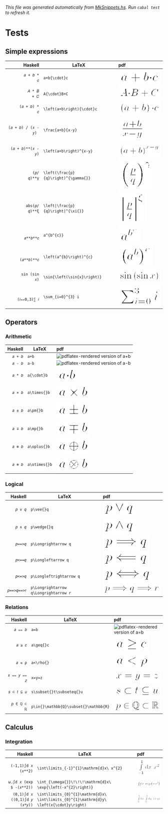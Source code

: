 _This file was generated automatically from [MkSnippets.hs](test/PdfSnippets/MkSnippets.hs). Run `cabal test` to refresh it._
# Tests
## Simple expressions
| Haskell | LaTeX | pdf |
| ---: | --- | :--- |
| `        𝑎 + 𝑏 * 𝑐 ` | `a+b{\cdot}c` | ![pdflatex-rendered version of `a+b{\cdot}c`](test/PdfSnippets/a⼦bⶈᓭcdotⶉc.png) |
| `        𝐴 * 𝐵 + 𝐶 ` | `A{\cdot}B+C` | ![pdflatex-rendered version of `A{\cdot}B+C`](test/PdfSnippets/AⶈᓭcdotⶉB⼦C.png) |
| `      (𝑎 + 𝑏) * 𝑐 ` | `\left(a+b\right){\cdot}c` | ![pdflatex-rendered version of `\left(a+b\right){\cdot}c`](test/PdfSnippets/ᓭleftᑕa⼦bᓭrightᑐⶈᓭcdotⶉc.png) |
| `(𝑎 + 𝑏) / (𝑥 - 𝑦) ` | `\frac{a+b}{x-y}` | ![pdflatex-rendered version of `\frac{a+b}{x-y}`](test/PdfSnippets/ᓭfracⶈa⼦bⶉⶈx⼀yⶉ.png) |
| ` (𝑎 + 𝑏)**(𝑥 - 𝑦) ` | `\left(a+b\right)^{x-y}` | ![pdflatex-rendered version of `\left(a+b\right)^{x-y}`](test/PdfSnippets/ᓭleftᑕa⼦bᓭrightᑐᐞⶈx⼀yⶉ.png) |
| `         (𝑝/𝑞)**γ ` | `\left(\frac{p}{q}\right)^{\gamma{}}` | ![pdflatex-rendered version of `\left(\frac{p}{q}\right)^{\gamma{}}`](test/PdfSnippets/ᓭleftᑕᓭfracⶈpⶉⶈqⶉᓭrightᑐᐞⶈᓭgammaⶈⶉⶉ.png) |
| `      abs(𝑝/𝑞)**ξ ` | `\left\|\frac{p}{q}\right\|^{\xi{}}` | ![pdflatex-rendered version of `\left\|\frac{p}{q}\right\|^{\xi{}}`](test/PdfSnippets/ᓭleftᛁᓭfracⶈpⶉⶈqⶉᓭrightᛁᐞⶈᓭxiⶈⶉⶉ.png) |
| `          𝑎**𝑏**𝑐 ` | `a^{b^{c}}` | ![pdflatex-rendered version of `a^{b^{c}}`](test/PdfSnippets/aᐞⶈbᐞⶈcⶉⶉ.png) |
| `        (𝑎**𝑏)**𝑐 ` | `\left(a^{b}\right)^{c}` | ![pdflatex-rendered version of `\left(a^{b}\right)^{c}`](test/PdfSnippets/ᓭleftᑕaᐞⶈbⶉᓭrightᑐᐞⶈcⶉ.png) |
| `      sin (sin 𝑥) ` | `\sin{\left(\sin{x}\right)}` | ![pdflatex-rendered version of `\sin{\left(\sin{x}\right)}`](test/PdfSnippets/ᓭsinⶈᓭleftᑕᓭsinⶈxⶉᓭrightᑐⶉ.png) |
| `       (𝑖⩵0,3)∑ 𝑖 ` | `\sum_{i=0}^{3} i` | ![pdflatex-rendered version of `\sum_{i=0}^{3} i`](test/PdfSnippets/ᓭsum⣀ⶈi〧0ⶉᐞⶈ3ⶉᐧi.png) |
## Operators
### Arithmetic
| Haskell | LaTeX | pdf |
| ---: | --- | :--- |
| ` 𝑎 + 𝑏 ` | `a+b` | ![pdflatex-rendered version of `a+b`](test/PdfSnippets/a⼦b.png) |
| ` 𝑎 - 𝑏 ` | `a-b` | ![pdflatex-rendered version of `a-b`](test/PdfSnippets/a⼀b.png) |
| ` 𝑎 * 𝑏 ` | `a{\cdot}b` | ![pdflatex-rendered version of `a{\cdot}b`](test/PdfSnippets/aⶈᓭcdotⶉb.png) |
| ` 𝑎 × 𝑏 ` | `a\times{}b` | ![pdflatex-rendered version of `a\times{}b`](test/PdfSnippets/aᓭtimesⶈⶉb.png) |
| ` 𝑎 ± 𝑏 ` | `a\pm{}b` | ![pdflatex-rendered version of `a\pm{}b`](test/PdfSnippets/aᓭpmⶈⶉb.png) |
| ` 𝑎 ∓ 𝑏 ` | `a\mp{}b` | ![pdflatex-rendered version of `a\mp{}b`](test/PdfSnippets/aᓭmpⶈⶉb.png) |
| ` 𝑎 ⊕ 𝑏 ` | `a\oplus{}b` | ![pdflatex-rendered version of `a\oplus{}b`](test/PdfSnippets/aᓭoplusⶈⶉb.png) |
| ` 𝑎 ⊗ 𝑏 ` | `a\otimes{}b` | ![pdflatex-rendered version of `a\otimes{}b`](test/PdfSnippets/aᓭotimesⶈⶉb.png) |
### Logical
| Haskell | LaTeX | pdf |
| ---: | --- | :--- |
| ` 𝑝 ∨ 𝑞 ` | `p\vee{}q` | ![pdflatex-rendered version of `p\vee{}q`](test/PdfSnippets/pᓭveeⶈⶉq.png) |
| ` 𝑝 ∧ 𝑞 ` | `p\wedge{}q` | ![pdflatex-rendered version of `p\wedge{}q`](test/PdfSnippets/pᓭwedgeⶈⶉq.png) |
| ` 𝑝==>𝑞 ` | `p\Longrightarrow q` | ![pdflatex-rendered version of `p\Longrightarrow q`](test/PdfSnippets/pᓭLongrightarrowᐧq.png) |
| ` 𝑝<==𝑞 ` | `p\Longleftarrow q` | ![pdflatex-rendered version of `p\Longleftarrow q`](test/PdfSnippets/pᓭLongleftarrowᐧq.png) |
| ` 𝑝<=>𝑞 ` | `p\Longleftrightarrow q` | ![pdflatex-rendered version of `p\Longleftrightarrow q`](test/PdfSnippets/pᓭLongleftrightarrowᐧq.png) |
| ` 𝑝==>𝑞==>𝑟 ` | `p\Longrightarrow q\Longrightarrow r` | ![pdflatex-rendered version of `p\Longrightarrow q\Longrightarrow r`](test/PdfSnippets/pᓭLongrightarrowᐧqᓭLongrightarrowᐧr.png) |
### Relations
| Haskell | LaTeX | pdf |
| ---: | --- | :--- |
| ` 𝑎 ⩵ 𝑏 ` | `a=b` | ![pdflatex-rendered version of `a=b`](test/PdfSnippets/a〧b.png) |
| ` 𝑎 ≥ 𝑐 ` | `a\geq{}c` | ![pdflatex-rendered version of `a\geq{}c`](test/PdfSnippets/aᓭgeqⶈⶉc.png) |
| ` 𝑎 ⪡ ρ ` | `a<\rho{}` | ![pdflatex-rendered version of `a<\rho{}`](test/PdfSnippets/aᐸᓭrhoⶈⶉ.png) |
| ` 𝑥 ⩵ 𝑦 ⩵ 𝑧 ` | `x=y=z` | ![pdflatex-rendered version of `x=y=z`](test/PdfSnippets/x〧y〧z.png) |
| ` 𝑠 ⊂ 𝑡 ⊆ 𝑢 ` | `s\subset{}t\subseteq{}u` | ![pdflatex-rendered version of `s\subset{}t\subseteq{}u`](test/PdfSnippets/sᓭsubsetⶈⶉtᓭsubseteqⶈⶉu.png) |
| ` 𝑝 ∈ ℚ ⊂ ℝ ` | `p\in{}\mathbb{Q}\subset{}\mathbb{R}` | ![pdflatex-rendered version of `p\in{}\mathbb{Q}\subset{}\mathbb{R}`](test/PdfSnippets/pᓭinⶈⶉᓭmathbbⶈQⶉᓭsubsetⶈⶉᓭmathbbⶈRⶉ.png) |
## Calculus
### Integration
| Haskell | LaTeX | pdf |
| ---: | --- | :--- |
| ` (-1,1)∫d 𝑥 (𝑥**2) ` | `\int\limits_{-1}^{1}\mathrm{d}x\ x^{2}` | ![pdflatex-rendered version of `\int\limits_{-1}^{1}\mathrm{d}x\ x^{2}`](test/PdfSnippets/ᓭintᓭlimits⣀ⶈ⼀1ⶉᐞⶈ1ⶉᓭmathrmⶈdⶉxᓭᐧxᐞⶈ2ⶉ.png) |
| ` ω◞∫d 𝑥 (exp $ -(𝑥**2)) ` | `\int_{\omega{}}\!\!\!\mathrm{d}x\ \exp{\left(-x^{2}\right)}` | ![pdflatex-rendered version of `\int_{\omega{}}\!\!\!\mathrm{d}x\ \exp{\left(-x^{2}\right)}`](test/PdfSnippets/ᓭint⣀ⶈᓭomegaⶈⶉⶉᓭ⢘ᓭ⢘ᓭ⢘ᓭmathrmⶈdⶉxᓭᐧᓭexpⶈᓭleftᑕ⼀xᐞⶈ2ⶉᓭrightᑐⶉ.png) |
| ` (0,1)∫d 𝑥 ((0,1)∫d 𝑦 (𝑥*𝑦)) ` | `\int\limits_{0}^{1}\mathrm{d}x\ \int\limits_{0}^{1}\mathrm{d}y\ \left(x{\cdot}y\right)` | ![pdflatex-rendered version of `\int\limits_{0}^{1}\mathrm{d}x\ \int\limits_{0}^{1}\mathrm{d}y\ \left(x{\cdot}y\right)`](test/PdfSnippets/ᓭintᓭlimits⣀ⶈ0ⶉᐞⶈ1ⶉᓭmathrmⶈdⶉxᓭᐧᓭintᓭlimits⣀ⶈ0ⶉᐞⶈ1ⶉᓭmathrmⶈdⶉyᓭᐧᓭleftᑕxⶈᓭcdotⶉyᓭrightᑐ.png) |
